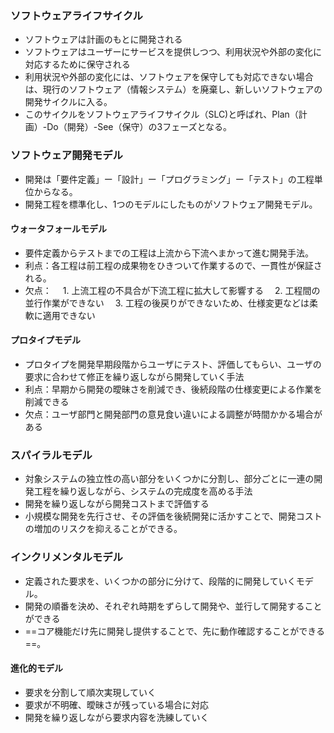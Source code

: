 ### ソフトウェアライフサイクル
- ソフトウェアは計画のもとに開発される
- ソフトウェアはユーザーにサービスを提供しつつ、利用状況や外部の変化に対応するために保守される
- 利用状況や外部の変化には、ソフトウェアを保守しても対応できない場合は、現行のソフトウェア（情報システム）を廃棄し、新しいソフトウェアの開発サイクルに入る。
- このサイクルをソフトウェアライフサイクル（SLC)と呼ばれ、Plan（計画）-Do（開発）-See（保守）の3フェーズとなる。

### ソフトウェア開発モデル
- 開発は「要件定義」ー「設計」ー「プログラミング」ー「テスト」の工程単位からなる。
- 開発工程を標準化し、1つのモデルにしたものがソフトウェア開発モデル。

#### ウォータフォールモデル
- 要件定義からテストまでの工程は上流から下流へまかって進む開発手法。
- 利点：各工程は前工程の成果物をひきついて作業するので、一貫性が保証される。
- 欠点： 
　1. 上流工程の不具合が下流工程に拡大して影響する
　2. 工程間の並行作業ができない
　3. 工程の後戻りができないため、仕様変更などは柔軟に適用できない

#### プロタイプモデル
- プロタイプを開発早期段階からユーザにテスト、評価してもらい、ユーザの要求に合わせて修正を繰り返しながら開発していく手法
- 利点：早期から開発の曖昧さを削減でき、後続段階の仕様変更による作業を削減できる
- 欠点：ユーザ部門と開発部門の意見食い違いによる調整が時間かかる場合がある

### スパイラルモデル
- 対象システムの独立性の高い部分をいくつかに分割し、部分ごとに一連の開発工程を繰り返しながら、システムの完成度を高める手法
- 開発を繰り返しながら開発コストまで評価する
- 小規模な開発を先行させ、その評価を後続開発に活かすことで、開発コストの増加のリスクを抑えることができる。

### インクリメンタルモデル
- 定義された要求を、いくつかの部分に分けて、段階的に開発していくモデル。
- 開発の順番を決め、それぞれ時期をずらして開発や、並行して開発することができる
- ==コア機能だけ先に開発し提供することで、先に動作確認することができる==。

#### 進化的モデル
- 要求を分割して順次実現していく
- 要求が不明確、曖昧さが残っている場合に対応
- 開発を繰り返しながら要求内容を洗練していく
